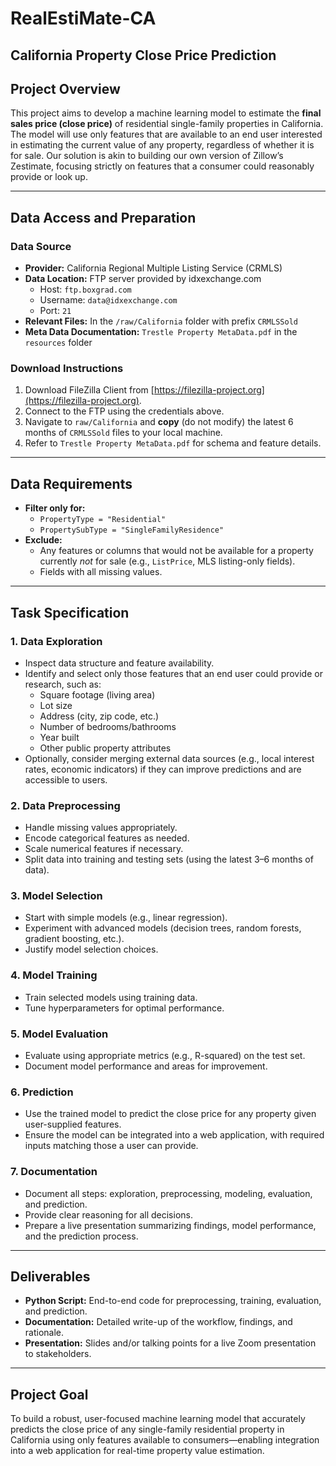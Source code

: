 # RealEstiMate-CA

## California Property Close Price Prediction

## Project Overview

This project aims to develop a machine learning model to estimate the **final sales price (close price)** of residential single-family properties in California. The model will use only features that are available to an end user interested in estimating the current value of any property, regardless of whether it is for sale. Our solution is akin to building our own version of Zillow’s Zestimate, focusing strictly on features that a consumer could reasonably provide or look up.

---

## Data Access and Preparation

### Data Source

- **Provider:** California Regional Multiple Listing Service (CRMLS)
- **Data Location:** FTP server provided by idxexchange.com
    - Host: `ftp.boxgrad.com`
    - Username: `data@idxexchange.com`
    - Port: `21`
- **Relevant Files:** In the `/raw/California` folder with prefix `CRMLSSold`
- **Meta Data Documentation:** `Trestle Property MetaData.pdf` in the `resources` folder

### Download Instructions

1. Download FileZilla Client from [https://filezilla-project.org](https://filezilla-project.org).
2. Connect to the FTP using the credentials above.
3. Navigate to `raw/California` and **copy** (do not modify) the latest 6 months of `CRMLSSold` files to your local machine.
4. Refer to `Trestle Property MetaData.pdf` for schema and feature details.

---

## Data Requirements

- **Filter only for:**
    - `PropertyType = "Residential"`
    - `PropertySubType = "SingleFamilyResidence"`
- **Exclude:**
    - Any features or columns that would not be available for a property currently *not* for sale (e.g., `ListPrice`, MLS listing-only fields).
    - Fields with all missing values.

---

## Task Specification

### 1. Data Exploration
- Inspect data structure and feature availability.
- Identify and select only those features that an end user could provide or research, such as:
    - Square footage (living area)
    - Lot size
    - Address (city, zip code, etc.)
    - Number of bedrooms/bathrooms
    - Year built
    - Other public property attributes
- Optionally, consider merging external data sources (e.g., local interest rates, economic indicators) if they can improve predictions and are accessible to users.

### 2. Data Preprocessing
- Handle missing values appropriately.
- Encode categorical features as needed.
- Scale numerical features if necessary.
- Split data into training and testing sets (using the latest 3–6 months of data).

### 3. Model Selection
- Start with simple models (e.g., linear regression).
- Experiment with advanced models (decision trees, random forests, gradient boosting, etc.).
- Justify model selection choices.

### 4. Model Training
- Train selected models using training data.
- Tune hyperparameters for optimal performance.

### 5. Model Evaluation
- Evaluate using appropriate metrics (e.g., R-squared) on the test set.
- Document model performance and areas for improvement.

### 6. Prediction
- Use the trained model to predict the close price for any property given user-supplied features.
- Ensure the model can be integrated into a web application, with required inputs matching those a user can provide.

### 7. Documentation
- Document all steps: exploration, preprocessing, modeling, evaluation, and prediction.
- Provide clear reasoning for all decisions.
- Prepare a live presentation summarizing findings, model performance, and the prediction process.

---

## Deliverables

- **Python Script:** End-to-end code for preprocessing, training, evaluation, and prediction.
- **Documentation:** Detailed write-up of the workflow, findings, and rationale.
- **Presentation:** Slides and/or talking points for a live Zoom presentation to stakeholders.

---

## Project Goal

To build a robust, user-focused machine learning model that accurately predicts the close price of any single-family residential property in California using only features available to consumers—enabling integration into a web application for real-time property value estimation.
